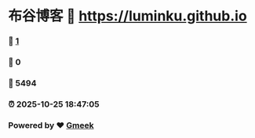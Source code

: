 # 布谷博客 :link: https://luminku.github.io 
### :page_facing_up: [1](https://luminku.github.io/tag.html) 
### :speech_balloon: 0 
### :hibiscus: 5494 
### :alarm_clock: 2025-10-25 18:47:05 
### Powered by :heart: [Gmeek](https://github.com/Meekdai/Gmeek)
